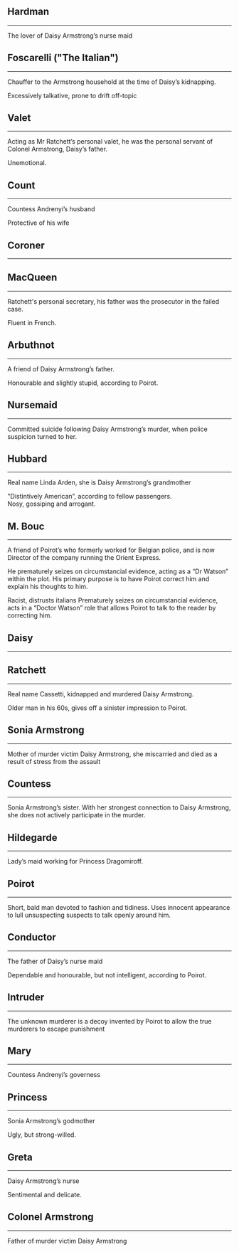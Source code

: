 ## Hardman

****


The lover of Daisy Armstrong’s nurse maid










## Foscarelli ("The Italian")

****


Chauffer to the Armstrong household at the time of Daisy’s kidnapping.





Excessively talkative, prone to drift off-topic




## Valet

****


Acting as Mr Ratchett’s personal valet, he was the personal servant of Colonel Armstrong, Daisy’s father.





Unemotional.




## Count

****


Countess Andrenyi’s husband





Protective of his wife




## Coroner

****













## MacQueen

****


Ratchett's personal secretary, his father was the prosecutor in the failed case.





Fluent in French.




## Arbuthnot

****


A friend of Daisy Armstrong’s father.





Honourable and slightly stupid, according to Poirot.




## Nursemaid

****


Committed suicide following Daisy Armstrong’s murder, when police suspicion turned to her.










## Hubbard

****


Real name Linda Arden, she is Daisy Armstrong’s grandmother





"Distintively American”, according to fellow passengers.  
Nosy, gossiping and arrogant.




## M. Bouc

****


A friend of Poirot’s who formerly worked for Belgian police, and is now Director of the company running the Orient Express.

He prematurely seizes on circumstancial evidence, acting as a “Dr Watson” within the plot. His primary purpose is to have Poirot correct him and explain his thoughts to him.





Racist, distrusts italians
Prematurely seizes on circumstancial evidence, acts in a “Doctor Watson” role that allows Poirot to talk to the reader by correcting him.




## Daisy

****













## Ratchett

****


Real name Cassetti, kidnapped and murdered Daisy Armstrong.





Older man in his 60s, gives off a sinister impression to Poirot.




## Sonia Armstrong

****


Mother of murder victim Daisy Armstrong, she miscarried and died as a result of stress from the assault










## Countess

****


Sonia Armstrong’s sister. With her strongest connection to Daisy Armstrong, she does not actively participate in the murder.










## Hildegarde

****


Lady’s maid working for Princess Dragomiroff.










## Poirot

****








Short, bald man devoted to fashion and tidiness.
Uses innocent appearance to lull unsuspecting suspects to talk openly around him.




## Conductor

****


The father of Daisy’s nurse maid





Dependable and honourable, but not intelligent, according to Poirot.




## Intruder

****


The unknown murderer is a decoy invented by Poirot to allow the true murderers to escape punishment










## Mary

****


Countess Andrenyi’s governess










## Princess

****


Sonia Armstrong’s godmother





Ugly, but strong-willed.




## Greta

****


Daisy Armstrong’s nurse





Sentimental and delicate.




## Colonel Armstrong

****


Father of murder victim Daisy Armstrong










